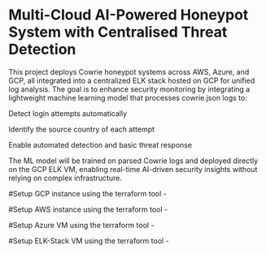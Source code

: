 # Multi-Cloud AI-Powered Honeypot System with Centralised Threat Detection
This project deploys Cowrie honeypot systems across AWS, Azure, and GCP, all integrated into a centralized ELK stack hosted on GCP for unified log analysis. The goal is to enhance security monitoring by integrating a lightweight machine learning model that processes cowrie.json logs to:

Detect login attempts automatically

Identify the source country of each attempt

Enable automated detection and basic threat response

The ML model will be trained on parsed Cowrie logs and deployed directly on the GCP ELK VM, enabling real-time AI-driven security insights without relying on complex infrastructure.

#Setup GCP instance using the terraform tool - 

#Setup AWS instance using the terraform tool - 

#Setup Azure VM using the terraform tool - 

#Setup ELK-Stack VM using the terraform tool - 
